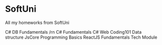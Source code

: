 # SoftUni
All my homeworks from SoftUni

C# DB Fundamentals /rn
C# Fundamentals
C# Web
Coding101
Data structure
JsCore
Programming Basics
ReactJS Fundamentals
Tech Module
